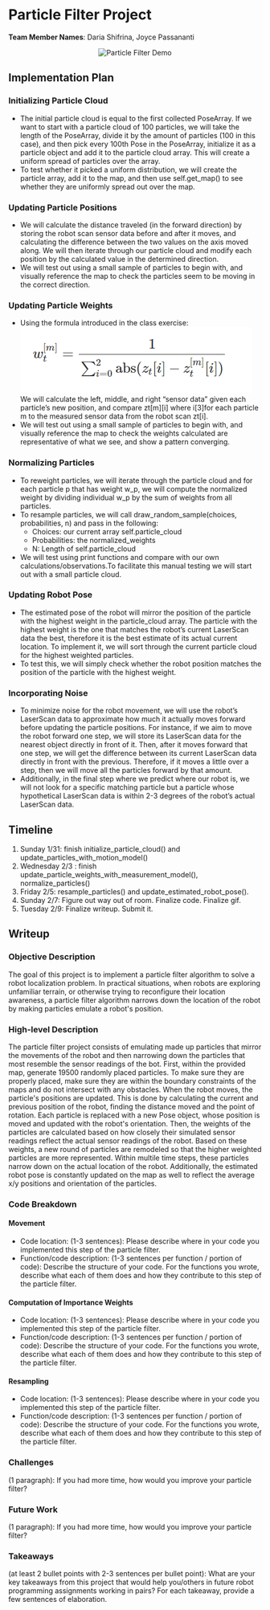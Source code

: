 
# Particle Filter Project
**Team Member Names**: Daria Shifrina, Joyce Passananti  

<p align="center">
  <img src="particlefilter.gif" alt="Particle Filter Demo"/>
</p>

## Implementation Plan

### Initializing Particle Cloud
- The initial particle cloud is equal to the first collected PoseArray. If we want to start with a particle cloud of 100 particles, we will take the length of the PoseArray, divide it by the amount of particles (100 in this case), and then pick every 100th Pose in the PoseArray, initialize it as a particle object and add it to the particle cloud array. This will create a uniform spread of particles over the array.
- To test whether it picked a uniform distribution, we will create the particle array, add it to the map, and then use self.get_map() to see whether they are uniformly spread out over the map. 

### Updating Particle Positions
- We will calculate the distance traveled (in the forward direction) by storing the robot scan sensor data before and after it moves, and calculating the difference between the two values on the axis moved along. We will then iterate through our particle cloud and modify each position by the calculated value in the determined direction.
- We will test out using a small sample of particles to begin with, and visually reference the map to check the particles seem to be moving in the correct direction.

### Updating Particle Weights
- Using the formula introduced in the class exercise:  
  ![equation](/equation.png)  
  We will calculate the left, middle, and right “sensor data” given each particle’s new position, and compare zt[m][i] where i[3]for each particle m to the measured sensor data from the robot scan zt[i]. 
- We will test out using a small sample of particles to begin with, and visually reference the map to check the weights calculated are representative of what we see, and show a pattern converging. 

### Normalizing Particles
- To reweight particles, we will iterate through the particle cloud and for each particle p that has weight w_p, we will compute the normalized weight by dividing individual w_p by the sum of weights from all particles.
- To resample particles, we will call draw_random_sample(choices, probabilities, n) and pass in the following:
    - Choices: our current array self.particle_cloud
    - Probabilities: the normalized_weights
    - N: Length of self.particle_cloud 
- We will test using print functions and compare with our own calculations/observations.To facilitate this manual testing we will start out with a small particle cloud.

### Updating Robot Pose
- The estimated pose of the robot will mirror the position of the particle with the highest weight in the particle_cloud array. The particle with the highest weight is the one that matches the robot’s current LaserScan data the best, therefore it is the best estimate of its actual current location. To implement it, we will sort through the current particle cloud for the highest weighted particles. 
- To test this, we will simply check whether the robot position matches the position of the particle with the highest weight.

### Incorporating Noise
- To minimize noise for the robot movement, we will use the robot’s LaserScan data to approximate how much it actually moves forward before updating the particle positions. For instance, if we aim to move the robot forward one step, we will store its LaserScan data for the nearest object directly in front of it. Then, after it moves forward that one step, we will get the difference between its current LaserScan data directly in front with the previous. Therefore, if it moves a little over a step, then we will move all the particles forward by that amount.
- Additionally, in the final step where we predict where our robot is, we will not look for a specific matching particle but a particle whose hypothetical LaserScan data is within 2-3 degrees of the robot’s actual LaserScan data.


## Timeline

1. Sunday 1/31: finish initialize_particle_cloud() and update_particles_with_motion_model()  
2. Wednesday 2/3 : finish update_particle_weights_with_measurement_model(), normalize_particles()  
3. Friday 2/5:  resample_particles() and update_estimated_robot_pose().  
4. Sunday 2/7: Figure out way out of room. Finalize code. Finalize gif.   
5. Tuesday 2/9: Finalize writeup. Submit it.  

## Writeup

### Objective Description

The goal of this project is to implement a particle filter algorithm to solve a robot localization problem. In practical situations, when robots are exploring unfamiliar terrain, or otherwise trying to reconfigure their location awareness, a particle filter algorithm narrows down the location of the robot by making particles emulate a robot's position.

### High-level Description

The particle filter project consists of emulating made up particles that mirror the movements of the robot and then narrowing down the particles that most resemble the sensor readings of the bot. First, within the provided map, generate 19500 randomly placed particles. To make sure they are properly placed, make sure they are within the boundary constraints of the maps and do not intersect with any obstacles. When the robot moves, the particle's positions are updated. This is done by calculating the current and previous position of the robot, finding the distance moved and the point of rotation. Each particle is replaced with a new Pose object, whose position is moved and updated with the robot's orientation. Then, the weights of the particles are calculated based on how closely their simulated sensor readings reflect the actual sensor readings of the robot. Based on these weights, a new round of particles are remodeled so that the higher weighted particles are more represented. Within multile time steps, these particles narrow down on the actual location of the robot. Additionally, the estimated robot pose is constantly updated on the map as well to reflect the average x/y positions and orientation of the particles. 

### Code Breakdown

#### Movement

- Code location: (1-3 sentences): Please describe where in your code you implemented this step of the particle filter.
- Function/code description: (1-3 sentences per function / portion of code): Describe the structure of your code. For the functions you wrote, describe what each of them does and how they contribute to this step of the particle filter.

#### Computation of Importance Weights

- Code location: (1-3 sentences): Please describe where in your code you implemented this step of the particle filter.
- Function/code description: (1-3 sentences per function / portion of code): Describe the structure of your code. For the functions you wrote, describe what each of them does and how they contribute to this step of the particle filter.

#### Resampling

- Code location: (1-3 sentences): Please describe where in your code you implemented this step of the particle filter.
- Function/code description: (1-3 sentences per function / portion of code): Describe the structure of your code. For the functions you wrote, describe what each of them does and how they contribute to this step of the particle filter.

### Challenges

(1 paragraph): If you had more time, how would you improve your particle filter?

### Future Work

(1 paragraph): If you had more time, how would you improve your particle filter?

###  Takeaways

(at least 2 bullet points with 2-3 sentences per bullet point): What are your key takeaways from this project that would help you/others in future robot programming assignments working in pairs? For each takeaway, provide a few sentences of elaboration.

